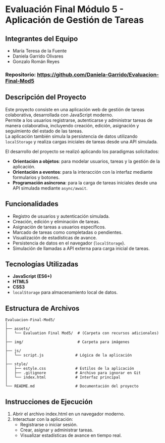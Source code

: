 # Evaluación Final Módulo 5 - Aplicación de Gestión de Tareas

## Integrantes del Equipo
- María Teresa de la Fuente
- Daniela Garrido Olivares
- Gonzalo Román Reyes

### Repositorio: https://github.com/Daniela-Garrido/Evaluacion-Final-Mod5

## Descripción del Proyecto
Este proyecto consiste en una aplicación web de gestión de tareas colaborativa, desarrollada con JavaScript moderno.  
Permite a los usuarios registrarse, autenticarse y administrar tareas de manera colaborativa, incluyendo creación, edición, asignación y seguimiento del estado de las tareas.  
La aplicación también simula la persistencia de datos utilizando `localStorage` y realiza cargas iniciales de tareas desde una API simulada.

El desarrollo del proyecto se realizó aplicando los paradigmas solicitados:
- **Orientación a objetos**: para modelar usuarios, tareas y la gestión de la aplicación.
- **Orientación a eventos**: para la interacción con la interfaz mediante formularios y botones.
- **Programación asíncrona**: para la carga de tareas iniciales desde una API simulada mediante `async/await`.

## Funcionalidades
- Registro de usuarios y autenticación simulada.
- Creación, edición y eliminación de tareas.
- Asignación de tareas a usuarios específicos.
- Marcado de tareas como completadas o pendientes.
- Visualización de estadísticas de avance.
- Persistencia de datos en el navegador (`localStorage`).
- Simulación de llamadas a API externa para carga inicial de tareas.

## Tecnologías Utilizadas
- **JavaScript (ES6+)**
- **HTML5**
- **CSS3**
- `localStorage` para almacenamiento local de datos.

## Estructura de Archivos
```
Evaluacion-Final-Mod5/
│
├── assets/
│   └── Evaluation Final Mod5/  # (Carpeta con recursos adicionales)
│
├── img/                        # Carpeta para imágenes
│
├── js/
│   └── script.js              # Lógica de la aplicación
│
├── style/
│   ├── estyle.css             # Estilos de la aplicación
│   ├── .gitignore             # Archivo para ignorar en Git
│   └── index.html             # Interfaz principal
│
└── README.md                  # Documentación del proyecto
```

## Instrucciones de Ejecución
1. Abrir el archivo index.html en un navegador moderno.
2. Interactuar con la aplicación:
    - Registrarse o iniciar sesión.
    - Crear, asignar y administrar tareas.
    - Visualizar estadísticas de avance en tiempo real.